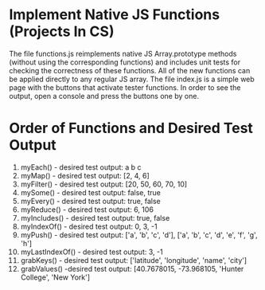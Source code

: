 # Implement Native JS Functions (Projects In CS)

The file functions.js reimplements native JS Array.prototype methods (without using the corresponding functions) and includes unit tests for checking the correctness of these functions. All of the new functions can be applied directly to any regular JS array.
The file index.js is a simple web page with the buttons that activate tester functions. In order to see the output, open a console and press the buttons one by one.

# Order of Functions and Desired Test Output
1) myEach() - desired test output: a b c
2) myMap() - desired test output: [2, 4, 6]
3) myFilter() - desired test output: [20, 50, 60, 70, 10]
4) mySome() - desired test output: false, true
5) myEvery() - desired test output: true, false
6) myReduce() - desired test output: 6, 106
7) myIncludes() - desired test output: true, false
8) myIndexOf() - desired test output: 0, 3, -1
9) myPush() - desired test output: ['a', 'b', 'c', 'd'], ['a', 'b', 'c', 'd', 'e', 'f', 'g', 'h']
10) myLastIndexOf() - desired test output: 3, -1
11) grabKeys() - desired test output: ['latitude', 'longitude', 'name', 'city']
12) grabValues() -desired test output: [40.7678015, -73.968105, 'Hunter College', 'New York']
